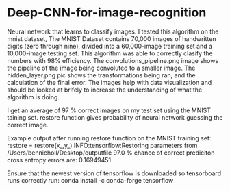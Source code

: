 # Deep-CNN-for-image-recognition
Neural network that learns to classify images. I tested this algorithm on the mnist dataset, The MNIST Dataset contains 70,000 images of handwritten digits (zero through nine), divided into a 60,000-image training set and a 10,000-image testing set. This algorithm was able to correctly clasify the numbers with 98% efficiency. The convolutions_pipeline.png image shows the pipeline of the image being convoluted to a smaller image. The hidden_layer.png pic shows the transformations being ran, and the calculation of the final error. The images help with data visualization and should be looked at brifely to increase the understanding of what the algorithm is doing. 

I get an average of 97 % correct images on my test set using the MNIST taining set.
restore function gives probability of neural network guessing the correct image.

Example output after running restore function on the MNIST training set:
restore = restore(x_,y_)
INFO:tensorflow:Restoring parameters from /Users/bennicholl/Desktop/outputfile
97.0 % chance of correct prediciton
cross entropy errors are: 0.16949451



Ensure that the newest version of tensorflow is downloaded so tensorboard runs correctly
run:  conda install -c conda-forge tensorflow
